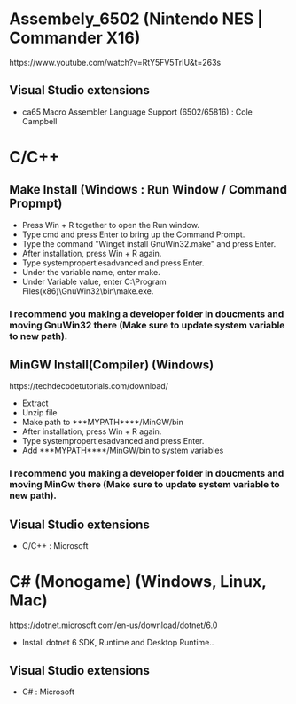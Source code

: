 <h1>Assembely_6502 (Nintendo NES | Commander X16)</h1>
<p>https://www.youtube.com/watch?v=RtY5FV5TrIU&t=263s</p>
<h2>Visual Studio extensions</h2>
<ul>
<li>ca65 Macro Assembler Language Support (6502/65816) : Cole Campbell</li>
</ul>

<h1>C/C++</h1>
<h2>Make Install (Windows : Run Window / Command Propmpt)</h2>
<ul>
<li>Press Win + R together to open the Run window.</li>
<li>Type cmd and press Enter to bring up the Command Prompt.</li>
<li>Type the command "Winget install GnuWin32.make" and press Enter.</li>
<li>After installation, press Win + R again.</li>
<li>Type systempropertiesadvanced and press Enter.</li>
<li>Under the variable name, enter make.</li>
<li>Under Variable value, enter C:\Program Files(x86)\GnuWin32\bin\make.exe.</li>
</ul>
<h3>I recommend you making a developer folder in doucments and moving GnuWin32 there (Make sure to update system variable to new path).</h3>

<h2>MinGW Install(Compiler) (Windows)</h2>
<p>
https://techdecodetutorials.com/download/
</p>
<ul>
<li>Extract</li>
<li>Unzip file</li>
<li>Make path to ***MYPATH****/MinGW/bin</li>
<li>After installation, press Win + R again.</li>
<li>Type systempropertiesadvanced and press Enter.</li>
<li>Add  ***MYPATH****/MinGW/bin to system variables</li>
</ul>
<h3>I recommend you making a developer folder in doucments and moving MinGw there (Make sure to update system variable to new path).</h3>

<h2>Visual Studio extensions</h2>
<ul>
<li>C/C++ : Microsoft</li>
</ul>

<h1>C# (Monogame) (Windows, Linux, Mac)</h1>
<p>https://dotnet.microsoft.com/en-us/download/dotnet/6.0</p>
<ul>
<li>Install dotnet 6 SDK, Runtime and Desktop Runtime..</li>
</ul>

<h2>Visual Studio extensions</h2>
<ul>
<li>C# : Microsoft</li>
</ul>
